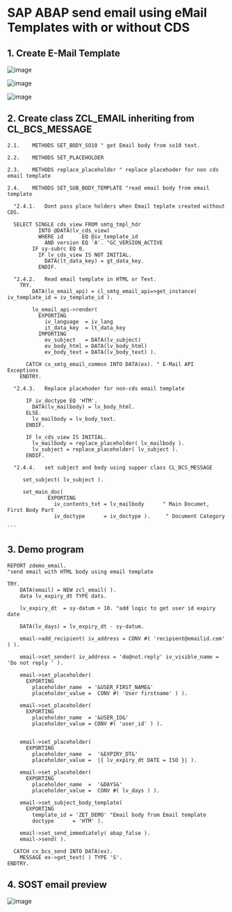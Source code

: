 # SAP ABAP send email using eMail Templates with or without CDS
##  1.	Create E-Mail Template
  ![image](https://user-images.githubusercontent.com/28149363/147467514-c82fdba0-99b3-40f8-b760-3dd5b9f33173.png)

  ![image](https://user-images.githubusercontent.com/28149363/147462388-06d0f6af-719b-4743-a4c4-69bdbc3ae2a2.png)

  ![image](https://user-images.githubusercontent.com/28149363/147462415-02dc8b41-8c63-44ba-a7f1-70e0a8f6e6fb.png)


##  2.	Create class ZCL_EMAIL inheriting from CL_BCS_MESSAGE  

    2.1.	METHODS SET_BODY_SO10 " get Email body from so10 text.

    2.2.	METHODS SET_PLACEHOLDER

    2.3.	METHODS replace_placeholder " replace placehoder for non cds email template

    2.4.	METHODS SET_SUB_BODY_TEMPLATE "read email body from email template

      "2.4.1.	Dont pass place holders when Email teplate created without CDS.

      SELECT SINGLE cds_view FROM smtg_tmpl_hdr
              INTO @DATA(lv_cds_view)
              WHERE id      EQ @iv_template_id
                AND version EQ 'A'. "GC_VERSION_ACTIVE
            IF sy-subrc EQ 0.
              IF lv_cds_view IS NOT INITIAL.
                DATA(lt_data_key) = gt_data_key.
              ENDIF.

      "2.4.2.	Read email template in HTML or Text.
        TRY.
            DATA(lo_email_api) = cl_smtg_email_api=>get_instance( iv_template_id = iv_template_id ).

            lo_email_api->render(
              EXPORTING
                iv_language  = iv_lang
                it_data_key  = lt_data_key
              IMPORTING
                ev_subject   = DATA(lv_subject)
                ev_body_html = DATA(lv_body_html)
                ev_body_text = DATA(lv_body_text) ).

          CATCH cx_smtg_email_common INTO DATA(ex). " E-Mail API Exceptions
        ENDTRY. 

      "2.4.3.	Replace placehoder for non-cds email template

          IF iv_doctype EQ 'HTM'.
            DATA(lv_mailbody) = lv_body_html.
          ELSE.
            lv_mailbody = lv_body_text.
          ENDIF.

          IF lv_cds_view IS INITIAL.
            lv_mailbody = replace_placeholder( lv_mailbody ).
            lv_subject = replace_placeholder( lv_subject ).
          ENDIF.

      "2.4.4.	set subject and body using supper class CL_BCS_MESSAGE 

         set_subject( lv_subject ).
         
         set_main_doc(
                 EXPORTING
                   iv_contents_txt = lv_mailbody      " Main Documet, First Body Part
                   iv_doctype      = iv_doctype ).     " Document Category

    ```

##  3.	Demo program  

```
REPORT zdemo_email.
"send email with HTML body using email template

TRY.
    DATA(email) = NEW zcl_email( ).
    data lv_expiry_dt TYPE dats.

    lv_expiry_dt  = sy-datum + 10. "add logic to get user id expiry date

    DATA(lv_days) = lv_expiry_dt - sy-datum.

    email->add_recipient( iv_address = CONV #( 'recipient@emailid.com' ) ).

    email->set_sender( iv_address = 'do@not.reply' iv_visible_name = 'Do not reply ' ).

    email->set_placeholder(
      EXPORTING
        placeholder_name  = '&USER_FIRST_NAME&'
        placeholder_value =  CONV #( 'User firstname' ) ).

    email->set_placeholder(
      EXPORTING
        placeholder_name  = '&USER_ID&'
        placeholder_value = CONV #( 'user_id' ) ).


    email->set_placeholder(
      EXPORTING
        placeholder_name  =  '&EXPIRY_DT&'
        placeholder_value =  |{ lv_expiry_dt DATE = ISO }| ).

    email->set_placeholder(
      EXPORTING
        placeholder_name  =  '&DAYS&'
        placeholder_value =  CONV #( lv_days ) ).

    email->set_subject_body_template(
      EXPORTING
        template_id = 'ZET_DEMO' "Email body from Email template
        doctype      = 'HTM' ).

    email->set_send_immediately( abap_false ).
    email->send( ).

  CATCH cx_bcs_send INTO DATA(ex).
    MESSAGE ex->get_text( ) TYPE 'S'.
ENDTRY.
```

##  4.	SOST email preview
![image](https://user-images.githubusercontent.com/28149363/147467306-71169842-3552-40bd-a167-f65675e1c5bd.png)

